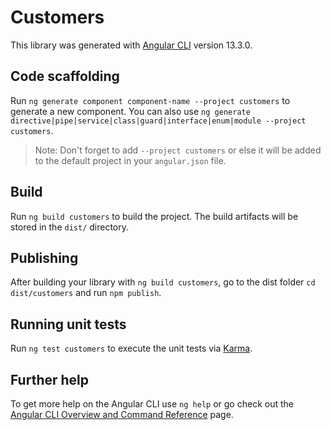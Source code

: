# Customers

This library was generated with [Angular CLI](https://github.com/angular/angular-cli) version 13.3.0.

## Code scaffolding

Run `ng generate component component-name --project customers` to generate a new component. You can also use `ng generate directive|pipe|service|class|guard|interface|enum|module --project customers`.
> Note: Don't forget to add `--project customers` or else it will be added to the default project in your `angular.json` file. 

## Build

Run `ng build customers` to build the project. The build artifacts will be stored in the `dist/` directory.

## Publishing

After building your library with `ng build customers`, go to the dist folder `cd dist/customers` and run `npm publish`.

## Running unit tests

Run `ng test customers` to execute the unit tests via [Karma](https://karma-runner.github.io).

## Further help

To get more help on the Angular CLI use `ng help` or go check out the [Angular CLI Overview and Command Reference](https://angular.io/cli) page.
